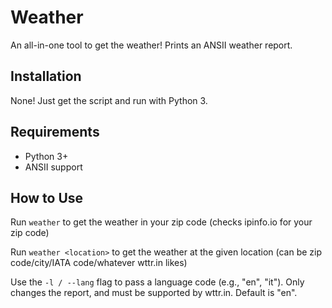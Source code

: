 Weather
=======
An all-in-one tool to get the weather!
Prints an ANSII weather report.

Installation
------------
None!  Just get the script and run with Python 3.

Requirements
------------
- Python 3+
- ANSII support

How to Use
----------
Run `weather` to get the weather in your zip code (checks ipinfo.io for your zip code)

Run `weather <location>` to get the weather at the given location (can be zip code/city/IATA code/whatever wttr.in likes)

Use the `-l / --lang` flag to pass a language code (e.g., "en", "it"). Only changes the report, and must be supported by wttr.in. Default is "en".
